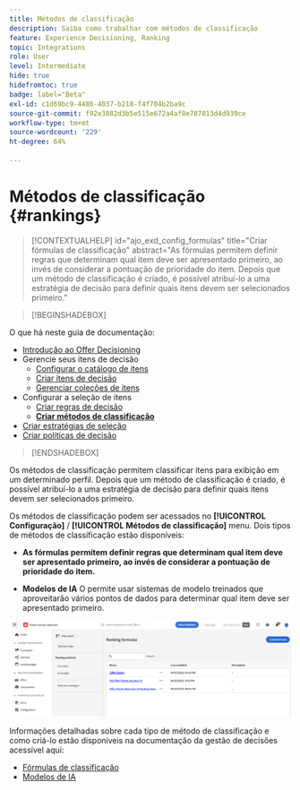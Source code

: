 ```yaml
---
title: Métodos de classificação
description: Saiba como trabalhar com métodos de classificação
feature: Experience Decisioning, Ranking
topic: Integrations
role: User
level: Intermediate
hide: true
hidefromtoc: true
badge: label="Beta"
exl-id: c1d69bc9-4486-4037-b218-f4f704b2ba9c
source-git-commit: f92e3882d3b5e515e672a4af8e787813d4d939ce
workflow-type: tm+mt
source-wordcount: '229'
ht-degree: 64%

---
```


# Métodos de classificação {#rankings}

>[!CONTEXTUALHELP]
>id="ajo_exd_config_formulas"
>title="Criar fórmulas de classificação"
>abstract="As fórmulas permitem definir regras que determinam qual item deve ser apresentado primeiro, ao invés de considerar a pontuação de prioridade do item. Depois que um método de classificação é criado, é possível atribuí-lo a uma estratégia de decisão para definir quais itens devem ser selecionados primeiro."

>[!BEGINSHADEBOX]

O que há neste guia de documentação:

* [Introdução ao Offer Decisioning](gs-experience-decisioning.md)
* Gerencie seus itens de decisão
   * [Configurar o catálogo de itens](catalogs.md)
   * [Criar itens de decisão](items.md)
   * [Gerenciar coleções de itens](collections.md)
* Configurar a seleção de itens
   * [Criar regras de decisão](rules.md)
   * **[Criar métodos de classificação](ranking.md)**
* [Criar estratégias de seleção](selection-strategies.md)
* [Criar políticas de decisão](create-decision.md)

>[!ENDSHADEBOX]

Os métodos de classificação permitem classificar itens para exibição em um determinado perfil. Depois que um método de classificação é criado, é possível atribuí-lo a uma estratégia de decisão para definir quais itens devem ser selecionados primeiro.

Os métodos de classificação podem ser acessados no **[!UICONTROL Configuração]** / **[!UICONTROL Métodos de classificação]** menu. Dois tipos de métodos de classificação estão disponíveis:

* **As fórmulas permitem definir regras que determinam qual item deve ser apresentado primeiro, ao invés de considerar a pontuação de prioridade do item.**

* **Modelos de IA** O permite usar sistemas de modelo treinados que aproveitarão vários pontos de dados para determinar qual item deve ser apresentado primeiro.

![](assets/ranking-create.png)

Informações detalhadas sobre cada tipo de método de classificação e como criá-lo estão disponíveis na documentação da gestão de decisões acessível aqui:

* [Fórmulas de classificação](../offers/ranking/create-ranking-formulas.md)
* [Modelos de IA](../offers/ranking/ai-models.md)
